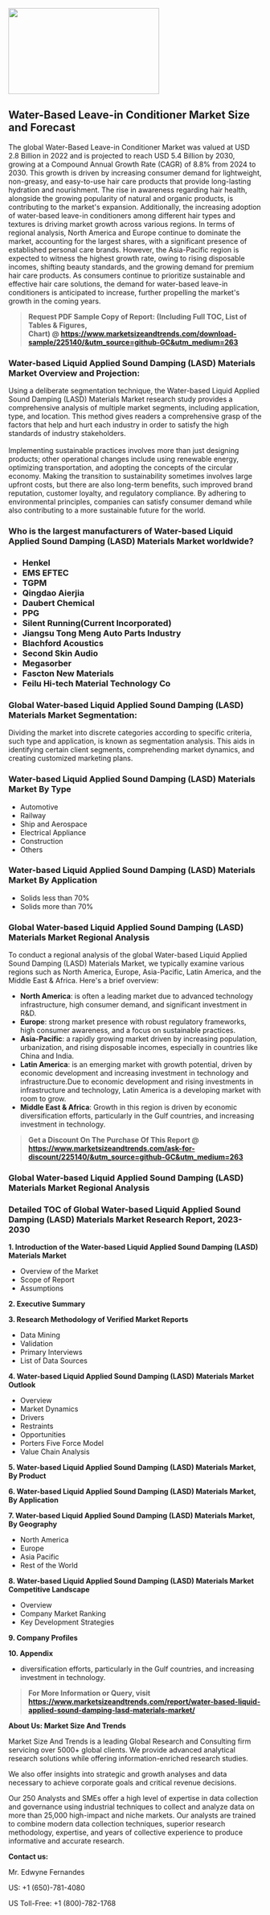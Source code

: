 <p><img class="alignnone size-medium wp-image-20088" src="https://ffe5etoiles.com/wp-content/uploads/2024/12/MST1-300x171.png" alt="" width="300" height="171" /></p><h2>Water-Based Leave-in Conditioner Market Size and Forecast</h2><p>The global Water-Based Leave-in Conditioner Market was valued at USD 2.8 Billion in 2022 and is projected to reach USD 5.4 Billion by 2030, growing at a Compound Annual Growth Rate (CAGR) of 8.8% from 2024 to 2030. This growth is driven by increasing consumer demand for lightweight, non-greasy, and easy-to-use hair care products that provide long-lasting hydration and nourishment. The rise in awareness regarding hair health, alongside the growing popularity of natural and organic products, is contributing to the market's expansion. Additionally, the increasing adoption of water-based leave-in conditioners among different hair types and textures is driving market growth across various regions. In terms of regional analysis, North America and Europe continue to dominate the market, accounting for the largest shares, with a significant presence of established personal care brands. However, the Asia-Pacific region is expected to witness the highest growth rate, owing to rising disposable incomes, shifting beauty standards, and the growing demand for premium hair care products. As consumers continue to prioritize sustainable and effective hair care solutions, the demand for water-based leave-in conditioners is anticipated to increase, further propelling the market's growth in the coming years.</p></p><blockquote id="" class=""><strong>Request PDF Sample Copy of Report: (Including Full TOC, List of Tables &amp; Figures, Chart)&nbsp;@&nbsp;<strong><a href="https://www.marketsizeandtrends.com/download-sample/225140/&utm_source=github-GC&utm_medium=263" target="_blank">https://www.marketsizeandtrends.com/download-sample/225140/&utm_source=github-GC&utm_medium=263</a></strong></strong></blockquote><h3 id="" class="">Water-based Liquid Applied Sound Damping (LASD) Materials Market&nbsp;Overview and Projection:</h3><p id="" class="">Using a deliberate segmentation technique, the Water-based Liquid Applied Sound Damping (LASD) Materials Market research study provides a comprehensive analysis of multiple market segments, including application, type, and location. This method gives readers a comprehensive grasp of the factors that help and hurt each industry in order to satisfy the high standards of industry stakeholders. <br /> <br />Implementing sustainable practices involves more than just designing products; other operational changes include using renewable energy, optimizing transportation, and adopting the concepts of the circular economy. Making the transition to sustainability sometimes involves large upfront costs, but there are also long-term benefits, such improved brand reputation, customer loyalty, and regulatory compliance. By adhering to environmental principles, companies can satisfy consumer demand while also contributing to a more sustainable future for the world.</p><h3 id="" class="">Who is the largest manufacturers of&nbsp;Water-based Liquid Applied Sound Damping (LASD) Materials Market worldwide?</h3><h3 class=""><p><ul><li>Henkel </li><li> EMS EFTEC </li><li> TGPM </li><li> Qingdao Aierjia </li><li> Daubert Chemical </li><li> PPG </li><li> Silent Running(Current Incorporated) </li><li> Jiangsu Tong Meng Auto Parts Industry </li><li> Blachford Acoustics </li><li> Second Skin Audio </li><li> Megasorber </li><li> Fascton New Materials </li><li> Feilu Hi-tech Material Technology Co</li></ul></p></h3><h3 id="" class="">Global&nbsp;Water-based Liquid Applied Sound Damping (LASD) Materials Market Segmentation:</h3><p id="" class="">Dividing the market into discrete categories according to specific criteria, such type and application, is known as segmentation analysis. This aids in identifying certain client segments, comprehending market dynamics, and creating customized marketing plans.</p><h3 id="" class="">Water-based Liquid Applied Sound Damping (LASD) Materials Market&nbsp;By Type</h3><p><p><ul><li>Automotive</li><li> Railway</li><li> Ship and Aerospace</li><li> Electrical Appliance</li><li> Construction</li><li> Others</p></li></ul></p></p><h3 id="" class="">Water-based Liquid Applied Sound Damping (LASD) Materials Market&nbsp;By Application</h3><p class=""><p><ul><li>Solids less than 70%</li><li> Solids more than 70%</li></ul></p></p><h3 id="" class="">Global Water-based Liquid Applied Sound Damping (LASD) Materials Market Regional Analysis</h3><p id="" class="">To conduct a regional analysis of the global Water-based Liquid Applied Sound Damping (LASD) Materials Market, we typically examine various regions such as North America, Europe, Asia-Pacific, Latin America, and the Middle East &amp; Africa. Here's a brief overview:</p><ul><li><strong>North America</strong>: is often a leading market due to advanced technology infrastructure, high consumer demand, and significant investment in R&amp;D.</li><li><strong>Europe</strong>: strong market presence with robust regulatory frameworks, high consumer awareness, and a focus on sustainable practices.</li><li><strong>Asia-Pacific</strong>: a rapidly growing market driven by increasing population, urbanization, and rising disposable incomes, especially in countries like China and India.</li><li><strong>Latin America</strong>: is an emerging market with growth potential, driven by economic development and increasing investment in technology and infrastructure.Due to economic development and rising investments in infrastructure and technology, Latin America is a developing market with room to grow.</li><li><strong>Middle East &amp; Africa</strong>: Growth in this region is driven by economic diversification efforts, particularly in the Gulf countries, and increasing investment in technology.</li></ul><blockquote id="" class=""><strong>Get a Discount On The Purchase Of This Report @ <strong><a href="https://www.marketsizeandtrends.com/ask-for-discount/225140/&utm_source=github-GC&utm_medium=263" target="_blank">https://www.marketsizeandtrends.com/ask-for-discount/225140/&utm_source=github-GC&utm_medium=263</a></strong></strong></blockquote><h3 id="" class="">Global Water-based Liquid Applied Sound Damping (LASD) Materials Market Regional Analysis</h3><h3 id="" class="">Detailed TOC of Global Water-based Liquid Applied Sound Damping (LASD) Materials Market Research Report, 2023-2030</h3><p id="" class=""><strong>1. Introduction of the Water-based Liquid Applied Sound Damping (LASD) Materials Market</strong></p><ul><li>Overview of the Market</li><li>Scope of Report</li><li>Assumptions</li></ul><p id="" class=""><strong>2. Executive Summary</strong></p><p id="" class=""><strong>3. Research Methodology of Verified Market Reports</strong></p><ul><li>Data Mining</li><li>Validation</li><li>Primary Interviews</li><li>List of Data Sources</li></ul><p id="" class=""><strong>4. Water-based Liquid Applied Sound Damping (LASD) Materials Market Outlook</strong></p><ul><li>Overview</li><li>Market Dynamics</li><li>Drivers</li><li>Restraints</li><li>Opportunities</li><li>Porters Five Force Model</li><li>Value Chain Analysis</li></ul><p id="" class=""><strong>5. Water-based Liquid Applied Sound Damping (LASD) Materials Market, By Product</strong></p><p id="" class=""><strong>6. Water-based Liquid Applied Sound Damping (LASD) Materials Market, By Application</strong></p><p id="" class=""><strong>7. Water-based Liquid Applied Sound Damping (LASD) Materials Market, By Geography</strong></p><ul><li>North America</li><li>Europe</li><li>Asia Pacific</li><li>Rest of the World</li></ul><p id="" class=""><strong>8. Water-based Liquid Applied Sound Damping (LASD) Materials Market Competitive Landscape</strong></p><ul><li>Overview</li><li>Company Market Ranking</li><li>Key Development Strategies</li></ul><p id="" class=""><strong>9. Company Profiles</strong></p><p id="" class=""><strong>10. Appendix</strong></p><ul><li>diversification efforts, particularly in the Gulf countries, and increasing investment in technology.</li></ul><blockquote id="" class=""><strong>For More Information or Query, visit <strong><strong><a href="https://www.marketsizeandtrends.com/report/water-based-liquid-applied-sound-damping-lasd-materials-market/" target="_blank">https://www.marketsizeandtrends.com/report/water-based-liquid-applied-sound-damping-lasd-materials-market/</a></strong></strong></strong></blockquote><p id="" class=""><strong>About Us: Market Size And Trends</strong></p><p id="" class="">Market Size And Trends is a leading Global Research and Consulting firm servicing over 5000+ global clients. We provide advanced analytical research solutions while offering information-enriched research studies.</p><p id="" class="">We also offer insights into strategic and growth analyses and data necessary to achieve corporate goals and critical revenue decisions.</p><p id="" class="">Our 250 Analysts and SMEs offer a high level of expertise in data collection and governance using industrial techniques to collect and analyze data on more than 25,000 high-impact and niche markets. Our analysts are trained to combine modern data collection techniques, superior research methodology, expertise, and years of collective experience to produce informative and accurate research.</p><p id="" class=""><strong>Contact us:</strong></p><p id="" class="">Mr. Edwyne Fernandes</p><p id="" class="">US: +1 (650)-781-4080</p><p id="" class="">US Toll-Free: +1 (800)-782-1768</p>
